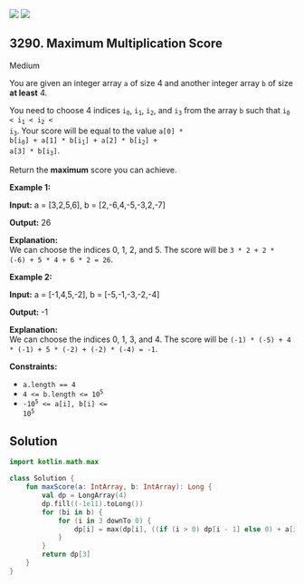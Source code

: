 [![](https://img.shields.io/github/stars/javadev/LeetCode-in-Kotlin?label=Stars&style=flat-square)](https://github.com/javadev/LeetCode-in-Kotlin)
[![](https://img.shields.io/github/forks/javadev/LeetCode-in-Kotlin?label=Fork%20me%20on%20GitHub%20&style=flat-square)](https://github.com/javadev/LeetCode-in-Kotlin/fork)

## 3290\. Maximum Multiplication Score

Medium

You are given an integer array `a` of size 4 and another integer array `b` of size **at least** 4.

You need to choose 4 indices <code>i<sub>0</sub></code>, <code>i<sub>1</sub></code>, <code>i<sub>2</sub></code>, and <code>i<sub>3</sub></code> from the array `b` such that <code>i<sub>0</sub> < i<sub>1</sub> < i<sub>2</sub> < i<sub>3</sub></code>. Your score will be equal to the value <code>a[0] * b[i<sub>0</sub>] + a[1] * b[i<sub>1</sub>] + a[2] * b[i<sub>2</sub>] + a[3] * b[i<sub>3</sub>]</code>.

Return the **maximum** score you can achieve.

**Example 1:**

**Input:** a = [3,2,5,6], b = [2,-6,4,-5,-3,2,-7]

**Output:** 26

**Explanation:**   
 We can choose the indices 0, 1, 2, and 5. The score will be `3 * 2 + 2 * (-6) + 5 * 4 + 6 * 2 = 26`.

**Example 2:**

**Input:** a = [-1,4,5,-2], b = [-5,-1,-3,-2,-4]

**Output:** \-1

**Explanation:**   
 We can choose the indices 0, 1, 3, and 4. The score will be `(-1) * (-5) + 4 * (-1) + 5 * (-2) + (-2) * (-4) = -1`.

**Constraints:**

*   `a.length == 4`
*   <code>4 <= b.length <= 10<sup>5</sup></code>
*   <code>-10<sup>5</sup> <= a[i], b[i] <= 10<sup>5</sup></code>

## Solution

```kotlin
import kotlin.math.max

class Solution {
    fun maxScore(a: IntArray, b: IntArray): Long {
        val dp = LongArray(4)
        dp.fill((-1e11).toLong())
        for (bi in b) {
            for (i in 3 downTo 0) {
                dp[i] = max(dp[i], ((if (i > 0) dp[i - 1] else 0) + a[i].toLong() * bi))
            }
        }
        return dp[3]
    }
}
```